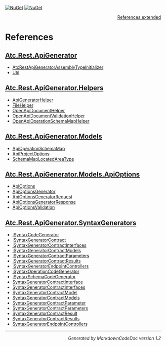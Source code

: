 [![NuGet](https://img.shields.io/nuget/v/Atc.Rest.ApiGenerator.svg?style=flat-square)](http://www.nuget.org/packages/Atc.Rest.ApiGenerator)
[![NuGet](https://img.shields.io/nuget/dt/Atc.Rest.ApiGenerator.svg?style=flat-square)](http://www.nuget.org/packages/Atc.Rest.ApiGenerator)

<div style='text-align: right'>

[References extended](IndexExtended.md)

</div>


# References

## [Atc.Rest.ApiGenerator](Atc.Rest.ApiGenerator.md)

- [AtcRestApiGeneratorAssemblyTypeInitializer](Atc.Rest.ApiGenerator.md#atcrestapigeneratorassemblytypeinitializer)
- [Util](Atc.Rest.ApiGenerator.md#util)

## [Atc.Rest.ApiGenerator.Helpers](Atc.Rest.ApiGenerator.Helpers.md)

- [ApiGeneratorHelper](Atc.Rest.ApiGenerator.Helpers.md#apigeneratorhelper)
- [FileHelper](Atc.Rest.ApiGenerator.Helpers.md#filehelper)
- [OpenApiDocumentHelper](Atc.Rest.ApiGenerator.Helpers.md#openapidocumenthelper)
- [OpenApiDocumentValidationHelper](Atc.Rest.ApiGenerator.Helpers.md#openapidocumentvalidationhelper)
- [OpenApiOperationSchemaMapHelper](Atc.Rest.ApiGenerator.Helpers.md#openapioperationschemamaphelper)

## [Atc.Rest.ApiGenerator.Models](Atc.Rest.ApiGenerator.Models.md)

- [ApiOperationSchemaMap](Atc.Rest.ApiGenerator.Models.md#apioperationschemamap)
- [ApiProjectOptions](Atc.Rest.ApiGenerator.Models.md#apiprojectoptions)
- [SchemaMapLocatedAreaType](Atc.Rest.ApiGenerator.Models.md#schemamaplocatedareatype)

## [Atc.Rest.ApiGenerator.Models.ApiOptions](Atc.Rest.ApiGenerator.Models.ApiOptions.md)

- [ApiOptions](Atc.Rest.ApiGenerator.Models.ApiOptions.md#apioptions)
- [ApiOptionsGenerator](Atc.Rest.ApiGenerator.Models.ApiOptions.md#apioptionsgenerator)
- [ApiOptionsGeneratorRequest](Atc.Rest.ApiGenerator.Models.ApiOptions.md#apioptionsgeneratorrequest)
- [ApiOptionsGeneratorResponse](Atc.Rest.ApiGenerator.Models.ApiOptions.md#apioptionsgeneratorresponse)
- [ApiOptionsValidation](Atc.Rest.ApiGenerator.Models.ApiOptions.md#apioptionsvalidation)

## [Atc.Rest.ApiGenerator.SyntaxGenerators](Atc.Rest.ApiGenerator.SyntaxGenerators.md)

- [ISyntaxCodeGenerator](Atc.Rest.ApiGenerator.SyntaxGenerators.md#isyntaxcodegenerator)
- [ISyntaxGeneratorContract](Atc.Rest.ApiGenerator.SyntaxGenerators.md#isyntaxgeneratorcontract)
- [ISyntaxGeneratorContractInterfaces](Atc.Rest.ApiGenerator.SyntaxGenerators.md#isyntaxgeneratorcontractinterfaces)
- [ISyntaxGeneratorContractModels](Atc.Rest.ApiGenerator.SyntaxGenerators.md#isyntaxgeneratorcontractmodels)
- [ISyntaxGeneratorContractParameters](Atc.Rest.ApiGenerator.SyntaxGenerators.md#isyntaxgeneratorcontractparameters)
- [ISyntaxGeneratorContractResults](Atc.Rest.ApiGenerator.SyntaxGenerators.md#isyntaxgeneratorcontractresults)
- [ISyntaxGeneratorEndpointControllers](Atc.Rest.ApiGenerator.SyntaxGenerators.md#isyntaxgeneratorendpointcontrollers)
- [ISyntaxOperationCodeGenerator](Atc.Rest.ApiGenerator.SyntaxGenerators.md#isyntaxoperationcodegenerator)
- [ISyntaxSchemaCodeGenerator](Atc.Rest.ApiGenerator.SyntaxGenerators.md#isyntaxschemacodegenerator)
- [SyntaxGeneratorContractInterface](Atc.Rest.ApiGenerator.SyntaxGenerators.md#syntaxgeneratorcontractinterface)
- [SyntaxGeneratorContractInterfaces](Atc.Rest.ApiGenerator.SyntaxGenerators.md#syntaxgeneratorcontractinterfaces)
- [SyntaxGeneratorContractModel](Atc.Rest.ApiGenerator.SyntaxGenerators.md#syntaxgeneratorcontractmodel)
- [SyntaxGeneratorContractModels](Atc.Rest.ApiGenerator.SyntaxGenerators.md#syntaxgeneratorcontractmodels)
- [SyntaxGeneratorContractParameter](Atc.Rest.ApiGenerator.SyntaxGenerators.md#syntaxgeneratorcontractparameter)
- [SyntaxGeneratorContractParameters](Atc.Rest.ApiGenerator.SyntaxGenerators.md#syntaxgeneratorcontractparameters)
- [SyntaxGeneratorContractResult](Atc.Rest.ApiGenerator.SyntaxGenerators.md#syntaxgeneratorcontractresult)
- [SyntaxGeneratorContractResults](Atc.Rest.ApiGenerator.SyntaxGenerators.md#syntaxgeneratorcontractresults)
- [SyntaxGeneratorEndpointControllers](Atc.Rest.ApiGenerator.SyntaxGenerators.md#syntaxgeneratorendpointcontrollers)

<hr /><div style='text-align: right'><i>Generated by MarkdownCodeDoc version 1.2</i></div>

